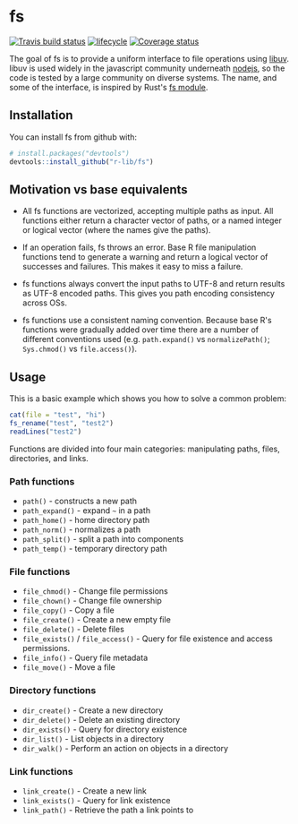 # fs
[![Travis build status](https://travis-ci.org/r-lib/fs.svg?branch=master)](https://travis-ci.org/r-lib/fs)
[![lifecycle](https://img.shields.io/badge/lifecycle-experimental-orange.svg)](https://img.shields.io/badge/lifecycle-experimental-orange.svg)
[![Coverage status](https://codecov.io/gh/r-lib/fs/branch/master/graph/badge.svg)](https://codecov.io/github/r-lib/fs?branch=master)

The goal of fs is to provide a uniform interface to file operations using [libuv](http://docs.libuv.org/en/v1.x/fs.html). libuv is used widely in the javascript community underneath [nodejs](https://nodejs.org), so the code is tested by a large community on diverse systems. The name, and some of the interface, is inspired by Rust's [fs module](https://doc.rust-lang.org/std/fs/index.html).

## Installation

You can install fs from github with:

``` r
# install.packages("devtools")
devtools::install_github("r-lib/fs")
```

## Motivation vs base equivalents

* All fs functions are vectorized, accepting multiple paths as input.
  All functions either return a character vector of paths, or
  a named integer or logical vector (where the names give the paths).

* If an operation fails, fs throws an error. Base R file manipulation functions
  tend to generate a warning and return a logical vector of successes and
  failures. This makes it easy to miss a failure.

* fs functions always convert the input paths to UTF-8 and return results as
  UTF-8 encoded paths. This gives you path encoding consistency across OSs.

* fs functions use a consistent naming convention. Because base R's functions
  were gradually added over time there are a number of different conventions 
  used (e.g. `path.expand()` vs `normalizePath()`; `Sys.chmod()` vs 
  `file.access()`).

## Usage

This is a basic example which shows you how to solve a common problem:

``` r
cat(file = "test", "hi")
fs_rename("test", "test2")
readLines("test2")
```

Functions are divided into four main categories: manipulating paths, files, directories, and links.

### Path functions

- `path()` - constructs a new path
- `path_expand()` - expand `~` in a path
- `path_home()` - home directory path
- `path_norm()` - normalizes a path
- `path_split()` - split a path into components
- `path_temp()` - temporary directory path

### File functions

- `file_chmod()` - Change file permissions
- `file_chown()` - Change file ownership
- `file_copy()` - Copy a file
- `file_create()` - Create a new empty file
- `file_delete()` - Delete files
- `file_exists()` / `file_access()` - Query for file existence and access permissions.
- `file_info()` - Query file metadata
- `file_move()` - Move a file

### Directory functions

- `dir_create()` -  Create a new directory
- `dir_delete()` - Delete an existing directory
- `dir_exists()` - Query for directory existence
- `dir_list()` - List objects in a directory
- `dir_walk()` - Perform an action on objects in a directory

### Link functions

- `link_create()` - Create a new link
- `link_exists()` - Query for link existence
- `link_path()` - Retrieve the path a link points to
